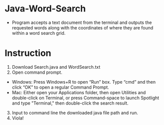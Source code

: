 # Java-Word-Search
* Program accepts a text document from the terminal and outputs the requested words along with the coordinates of where they are found within a word search grid.

# Instruction
1. Download Search.java and WordSearch.txt
2. Open command prompt. 
* Windows: Press Windows+R to open “Run” box. Type “cmd” and then click “OK” to open a regular Command Prompt. 
* Mac: Either open your Applications folder, then open Utilities and double-click on Terminal, or press Command-space to launch Spotlight and type "Terminal," then double-click the search result.
3. Input to command line the downloaded java file path and run.
4. Viola! 

